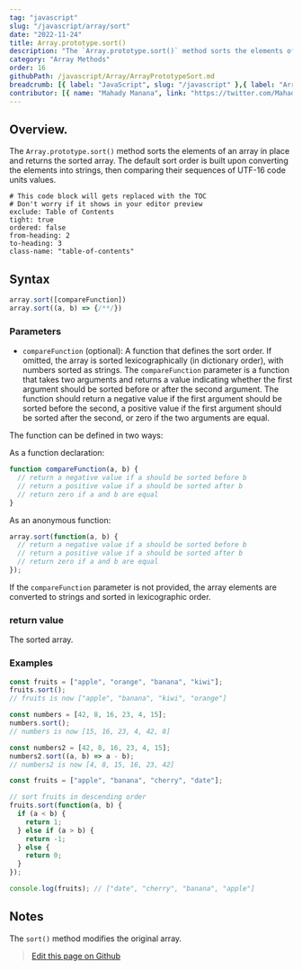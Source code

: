 ```yaml
---
tag: "javascript"
slug: "/javascript/array/sort"
date: "2022-11-24"
title: Array.prototype.sort()
description: "The `Array.prototype.sort()` method sorts the elements of an array in place and returns the sorted array."
category: "Array Methods"
order: 16
githubPath: /javascript/Array/ArrayPrototypeSort.md
breadcrumb: [{ label: "JavaScript", slug: "/javascript" },{ label: "Array Methods", slug: "/javascript/array" }]
contributor: [{ name: "Mahady Manana", link: "https://twitter.com/MahadyManana" }]
---
```




## Overview.

The `Array.prototype.sort()` method sorts the elements of an array in place and returns the sorted array. The default sort order is built upon converting the elements into strings, then comparing their sequences of UTF-16 code units values.


```toc
# This code block will gets replaced with the TOC
# Don't worry if it shows in your editor preview
exclude: Table of Contents
tight: true
ordered: false
from-heading: 2
to-heading: 3
class-name: "table-of-contents"
```


## Syntax

```javascript
array.sort([compareFunction])
array.sort((a, b) => {/**/})
```

### Parameters

- `compareFunction` (optional): A function that defines the sort order. If omitted, the array is sorted lexicographically (in dictionary order), with numbers sorted as strings.
The `compareFunction` parameter is a function that takes two arguments and returns a value indicating whether the first argument should be sorted before or after the second argument. The function should return a negative value if the first argument should be sorted before the second, a positive value if the first argument should be sorted after the second, or zero if the two arguments are equal.

The function can be defined in two ways:

As a function declaration:

```javascript
function compareFunction(a, b) {
  // return a negative value if a should be sorted before b
  // return a positive value if a should be sorted after b
  // return zero if a and b are equal
}
```
As an anonymous function:

```javascript
array.sort(function(a, b) {
  // return a negative value if a should be sorted before b
  // return a positive value if a should be sorted after b
  // return zero if a and b are equal
});
```

If the `compareFunction` parameter is not provided, the array elements are converted to strings and sorted in lexicographic order.

### return value

The sorted array.

### Examples

```javascript
const fruits = ["apple", "orange", "banana", "kiwi"];
fruits.sort();
// fruits is now ["apple", "banana", "kiwi", "orange"]

const numbers = [42, 8, 16, 23, 4, 15];
numbers.sort();
// numbers is now [15, 16, 23, 4, 42, 8]

const numbers2 = [42, 8, 16, 23, 4, 15];
numbers2.sort((a, b) => a - b);
// numbers2 is now [4, 8, 15, 16, 23, 42]

const fruits = ["apple", "banana", "cherry", "date"];

// sort fruits in descending order
fruits.sort(function(a, b) {
  if (a < b) {
    return 1;
  } else if (a > b) {
    return -1;
  } else {
    return 0;
  }
});

console.log(fruits); // ["date", "cherry", "banana", "apple"]
```


## Notes

The `sort()` method modifies the original array.



> <a href="https://github.com/mahady-manana/betatuto-docs/tree/main/docs/javascript/Array/ArrayPrototypeSort.md" target="_blank">Edit this page on Github</a>

